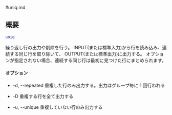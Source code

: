 #uniq.md
## 概要

```bash
uniq
```
繰り返し行の出力や削除を行う。
INPUT(または標準入力)から行を読み込み、連続する同じ行を取り除いて、
OUTPUT(または標準出力)に出力する。
オプションが指定されない場合、連続する同じ行は最初に見つけた行にまとめられます。

#### オプション
* -d, --repeated
重複した行のみ出力する。出力はグループ毎に 1 回行われる

* -D
重複する行を全て出力する

* -u, --unique
重複していない行のみ出力する


